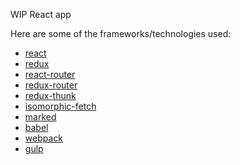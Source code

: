 WIP React app

Here are some of the frameworks/technologies used:

- [react](https://facebook.github.io/react/)
- [redux](http://redux.js.org/)
- [react-router](https://github.com/rackt/react-router)
- [redux-router](https://github.com/rackt/redux-router)
- [redux-thunk](https://github.com/gaearon/redux-thunk)
- [isomorphic-fetch](https://github.com/matthew-andrews/isomorphic-fetch)
- [marked](https://github.com/chjj/marked)
- [babel](http://babeljs.io/)
- [webpack](https://webpack.github.io/)
- [gulp](http://gulpjs.com/)

